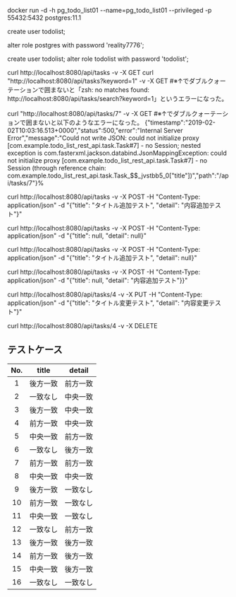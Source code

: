 docker run -d -h pg_todo_list01 --name=pg_todo_list01 --privileged -p 55432:5432 postgres:11.1

create user todolist;

alter role postgres with password 'reality7776';

create user todolist;
alter role todolist with password 'todolist';

curl http://localhost:8080/api/tasks -v -X GET
curl "http://localhost:8080/api/tasks?keyword=1" -v -X GET
#※↑でダブルクォーテーションで囲まないと「zsh: no matches found: http://localhost:8080/api/tasks/search?keyword=1」というエラーになった。

curl "http://localhost:8080/api/tasks/7" -v -X GET
#※↑でダブルクォーテーションで囲まないと以下のようなエラーになった。
{"timestamp":"2019-02-02T10:03:16.513+0000","status":500,"error":"Internal Server Error","message":"Could not write JSON: could not initialize proxy [com.example.todo_list_rest_api.task.Task#7] - no Session; nested exception is com.fasterxml.jackson.databind.JsonMappingException: could not initialize proxy [com.example.todo_list_rest_api.task.Task#7] - no Session (through reference chain: com.example.todo_list_rest_api.task.Task_$$_jvstbb5_0[\"title\"])","path":"/api/tasks/7"}%

curl http://localhost:8080/api/tasks -v -X POST -H "Content-Type: application/json" -d "{\"title\": \"タイトル追加テスト\", \"detail\": \"内容追加テスト\"}"

curl http://localhost:8080/api/tasks -v -X POST -H "Content-Type: application/json" -d "{\"title\": null, \"detail\": null}"

curl http://localhost:8080/api/tasks -v -X POST -H "Content-Type: application/json" -d "{\"title\": \"タイトル追加テスト\", \"detail\": null}"

curl http://localhost:8080/api/tasks -v -X POST -H "Content-Type: application/json" -d "{\"title\": null, \"detail\": \"内容追加テスト\"}}"

curl http://localhost:8080/api/tasks/4 -v -X PUT -H "Content-Type: application/json" -d "{\"title\": \"タイトル変更テスト\", \"detail\": \"内容変更テスト\"}"

curl http://localhost:8080/api/tasks/4 -v -X DELETE


## テストケース

| No. | title | detail |
|:----:|----|----|
| 1 | 後方一致 | 前方一致 |
| 2 | 一致なし | 中央一致 |
| 3 | 後方一致 | 中央一致 |
| 4 | 前方一致 | 中央一致 |
| 5 | 中央一致 | 前方一致 |
| 6 | 一致なし | 後方一致 |
| 7 | 前方一致 | 前方一致 |
| 8 | 中央一致 | 中央一致 |
| 9 | 後方一致 | 一致なし |
| 10 | 前方一致 | 一致なし |
| 11 | 中央一致 | 一致なし |
| 12 | 一致なし | 前方一致 |
| 13 | 後方一致 | 後方一致 |
| 14 | 前方一致 | 後方一致 |
| 15 | 中央一致 | 後方一致 |
| 16 | 一致なし | 一致なし |

